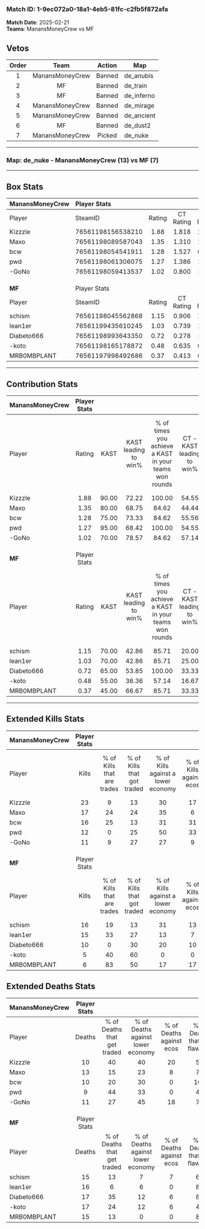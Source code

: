 ### Match ID: 1-9ec072a0-18a1-4eb5-81fc-c2fb5f872afa  
**Match Date**: 2025-02-21  
**Teams**: ManansMoneyCrew vs MF  

## Vetos  

| Order | Team | Action | Map |
| :---: | :--: | :----: | --- |
| 1 | ManansMoneyCrew | Banned | de_anubis |
| 2 | MF | Banned | de_train |
| 3 | MF | Banned | de_inferno |
| 4 | ManansMoneyCrew | Banned | de_mirage |
| 5 | ManansMoneyCrew | Banned | de_ancient |
| 6 | MF | Banned | de_dust2 |
| 7 | ManansMoneyCrew | Picked | de_nuke |

---  

### **Map**: de_nuke - ManansMoneyCrew (13) vs MF (7)  
---  

## Box Stats  

| **ManansMoneyCrew** | Player Stats      |        |           |          |       |       |       |         |        |      |     |
| :- | :- | :-: | :-: | :-: | :-: | :-: | :-: | :-: | :-: | :-: | :-: |
| Player              | SteamID           | Rating | CT Rating | T Rating | KAST  |  ADR  | Kills | Assists | Deaths | K/D  | HS% |
| Kizzzle             | 76561198156538210 |  1.88  |   1.818   |  2.234   | 90.00 | 123.6 |  23   |    7    |   10   | 2.30 | 34  |
| Maxo                | 76561198089587043 |  1.35  |   1.310   |  1.549   | 80.00 | 84.9  |  17   |    9    |   13   | 1.31 | 70  |
| bcw                 | 76561198054541911 |  1.28  |   1.527   |  0.988   | 75.00 | 73.8  |  16   |    3    |   10   | 1.60 | 25  |
| pwd                 | 76561198061306075 |  1.27  |   1.386   |  1.360   | 95.00 | 62.7  |  12   |    7    |   9    | 1.33 | 66  |
| -GoNo               | 76561198059413537 |  1.02  |   0.800   |  1.489   | 70.00 | 74.3  |  11   |    6    |   11   | 1.00 | 63  |
|                     |                   |        |           |          |       |       |       |         |        |      |     |
|                     |                   |        |           |          |       |       |       |         |        |      |     |
|                     |                   |        |           |          |       |       |       |         |        |      |     |
| **MF**              | Player Stats      |        |           |          |       |       |       |         |        |      |     |
| Player              | SteamID           | Rating | CT Rating | T Rating | KAST  |  ADR  | Kills | Assists | Deaths | K/D  | HS% |
| schism              | 76561198045562868 |  1.15  |   0.906   |  1.356   | 70.00 | 82.8  |  16   |    4    |   15   | 1.07 | 62  |
| lean1er             | 76561199435610245 |  1.03  |   0.739   |  1.236   | 70.00 | 69.1  |  15   |    2    |   16   | 0.94 | 40  |
| Diabeto666          | 76561198993643350 |  0.72  |   0.278   |  1.237   | 65.00 | 61.0  |  10   |    2    |   17   | 0.59 | 70  |
| -koto               | 76561198165178872 |  0.48  |   0.635   |  0.558   | 55.00 | 65.5  |   5   |    9    |   17   | 0.29 | 100 |
| MRB0MBPLANT         | 76561197998492686 |  0.37  |   0.413   |  0.530   | 45.00 | 33.9  |   6   |    2    |   15   | 0.40 | 33  |
---  

## Contribution Stats  

| **ManansMoneyCrew** | Player Stats |       |                      |                                                        |                           |                                                             |                          |                                                            |
| :- | :-: | :-: | :-: | :-: | :-: | :-: | :-: | :-: |
| Player              |    Rating    | KAST  | KAST leading to win% | % of times you achieve a KAST in your teams won rounds | CT - KAST leading to win% | CT - % of times you achieve a KAST in your teams won rounds | T - KAST leading to win% | T - % of times you achieve a KAST in your teams won rounds |
| Kizzzle             |     1.88     | 90.00 |        72.22         |                         100.00                         |           54.55           |                           100.00                            |          100.00          |                           100.00                           |
| Maxo                |     1.35     | 80.00 |        68.75         |                         84.62                          |           44.44           |                            66.67                            |          100.00          |                           100.00                           |
| bcw                 |     1.28     | 75.00 |        73.33         |                         84.62                          |           55.56           |                            83.33                            |          100.00          |                           85.71                            |
| pwd                 |     1.27     | 95.00 |        68.42         |                         100.00                         |           54.55           |                           100.00                            |          87.50           |                           100.00                           |
| -GoNo               |     1.02     | 70.00 |        78.57         |                         84.62                          |           57.14           |                            66.67                            |          100.00          |                           100.00                           |
|                     |              |       |                      |                                                        |                           |                                                             |                          |                                                            |
|                     |              |       |                      |                                                        |                           |                                                             |                          |                                                            |
|                     |              |       |                      |                                                        |                           |                                                             |                          |                                                            |
| **MF**              | Player Stats |       |                      |                                                        |                           |                                                             |                          |                                                            |
| Player              |    Rating    | KAST  | KAST leading to win% | % of times you achieve a KAST in your teams won rounds | CT - KAST leading to win% | CT - % of times you achieve a KAST in your teams won rounds | T - KAST leading to win% | T - % of times you achieve a KAST in your teams won rounds |
| schism              |     1.15     | 70.00 |        42.86         |                         85.71                          |           20.00           |                           100.00                            |          55.56           |                           83.33                            |
| lean1er             |     1.03     | 70.00 |        42.86         |                         85.71                          |           25.00           |                           100.00                            |          50.00           |                           83.33                            |
| Diabeto666          |     0.72     | 65.00 |        53.85         |                         100.00                         |           33.33           |                           100.00                            |          60.00           |                           100.00                           |
| -koto               |     0.48     | 55.00 |        36.36         |                         57.14                          |           16.67           |                           100.00                            |          60.00           |                           50.00                            |
| MRB0MBPLANT         |     0.37     | 45.00 |        66.67         |                         85.71                          |           33.33           |                           100.00                            |          83.33           |                           83.33                            |
---  

## Extended Kills Stats  

| **ManansMoneyCrew** | Player Stats |                            |                            |                                    |                         |                              |                                 |                                       |                    |           |
| :- | :-: | :-: | :-: | :-: | :-: | :-: | :-: | :-: | :-: | :-: |
| Player              |    Kills     | % of Kills that are trades | % of Kills that got traded | % of Kills against a lower economy | % of Kills against ecos | % of Kills that are flawless | % of Kills that are close duels | % of Kills that are assisted by flash | Pistol Round Kills | AWP Kills |
| Kizzzle             |      23      |             9              |             13             |                 30                 |           17            |              70              |                9                |                   4                   |         0          |     0     |
| Maxo                |      17      |             24             |             24             |                 35                 |            6            |              76              |                6                |                   6                   |         3          |     0     |
| bcw                 |      16      |             25             |             13             |                 31                 |           31            |              69              |               13                |                   6                   |         2          |     7     |
| pwd                 |      12      |             0              |             25             |                 50                 |           33            |              67              |               17                |                   0                   |         1          |     0     |
| -GoNo               |      11      |             9              |             27             |                 27                 |            9            |              45              |               27                |                  18                   |         4          |     0     |
|                     |              |                            |                            |                                    |                         |                              |                                 |                                       |                    |           |
|                     |              |                            |                            |                                    |                         |                              |                                 |                                       |                    |           |
|                     |              |                            |                            |                                    |                         |                              |                                 |                                       |                    |           |
| **MF**              | Player Stats |                            |                            |                                    |                         |                              |                                 |                                       |                    |           |
| Player              |    Kills     | % of Kills that are trades | % of Kills that got traded | % of Kills against a lower economy | % of Kills against ecos | % of Kills that are flawless | % of Kills that are close duels | % of Kills that are assisted by flash | Pistol Round Kills | AWP Kills |
| schism              |      16      |             19             |             13             |                 31                 |           13            |              69              |                0                |                   0                   |         1          |     0     |
| lean1er             |      15      |             33             |             27             |                 13                 |            7            |              60              |               13                |                   0                   |         1          |     2     |
| Diabeto666          |      10      |             0              |             30             |                 20                 |           10            |              70              |                0                |                   0                   |         0          |     0     |
| -koto               |      5       |             40             |             60             |                 0                  |            0            |              40              |                0                |                   0                   |         0          |     0     |
| MRB0MBPLANT         |      6       |             83             |             50             |                 17                 |           17            |             117              |               17                |                   0                   |         0          |     0     |
## Extended Deaths Stats  

| **ManansMoneyCrew** | Player Stats |                             |                                   |                          |                               |                            |                           |               |
| :- | :-: | :-: | :-: | :-: | :-: | :-: | :-: | :-: |
| Player              |    Deaths    | % of Deaths that get traded | % of Deaths against lower economy | % of Deaths against ecos | % of Deaths that are flawless | % of Deaths that are close | % of Deaths while blinded | Deaths to AWP |
| Kizzzle             |      10      |             40              |                40                 |            20            |              50               |             0              |             0             |       0       |
| Maxo                |      13      |             15              |                23                 |            8             |              77               |             0              |             0             |       1       |
| bcw                 |      10      |             20              |                30                 |            0             |              100              |             0              |             0             |       0       |
| pwd                 |      9       |             44              |                33                 |            0             |              44               |             11             |             0             |       1       |
| -GoNo               |      11      |             27              |                45                 |            18            |              73               |             18             |             0             |       0       |
|                     |              |                             |                                   |                          |                               |                            |                           |               |
|                     |              |                             |                                   |                          |                               |                            |                           |               |
|                     |              |                             |                                   |                          |                               |                            |                           |               |
| **MF**              | Player Stats |                             |                                   |                          |                               |                            |                           |               |
| Player              |    Deaths    | % of Deaths that get traded | % of Deaths against lower economy | % of Deaths against ecos | % of Deaths that are flawless | % of Deaths that are close | % of Deaths while blinded | Deaths to AWP |
| schism              |      15      |             13              |                 7                 |            7             |              67               |             20             |             0             |       0       |
| lean1er             |      16      |              6              |                 6                 |            0             |              81               |             0              |             0             |       3       |
| Diabeto666          |      17      |             35              |                12                 |            6             |              82               |             18             |             0             |       0       |
| -koto               |      17      |             24              |                12                 |            6             |              47               |             24             |            12             |       3       |
| MRB0MBPLANT         |      15      |             13              |                 0                 |            0             |              87               |             0              |            20             |       1       |
